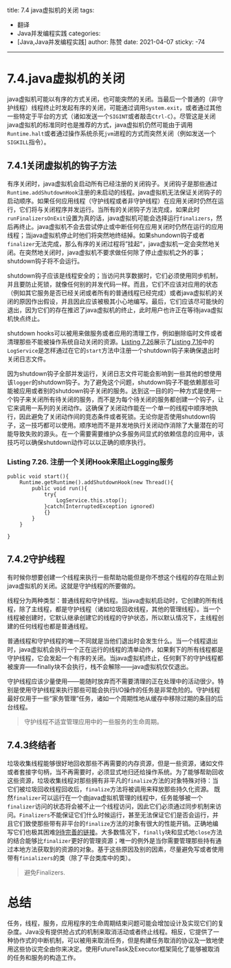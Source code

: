 title: 7.4 java虚拟机的关闭
tags:
  - 翻译
  - Java并发编程实践
categories:
  - [Java,Java并发编程实践]
author: 陈赞
date: 2021-04-07
sticky: -74
---
# 7.4.java虚拟机的关闭
java虚拟机可能以有序的方式关闭，也可能突然的关闭。当最后一个普通的（非守护线程）线程终止时发起有序的关闭，可能通过调用`System.exit`，或者通过其他一些特定于平台的方式（诸如发送一个`SIGINT`或者敲击`Ctrl-C`）。尽管这是关闭java虚拟机的标准同时也是推荐的方式，java虚拟机仍然可能由于调用`Runtime.halt`或者通过操作系统杀死`jvm`进程的方式而突然关闭（例如发送一个`SIGKILL`指令）。

## 7.4.1关闭虚拟机的钩子方法
有序关闭时，java虚拟机会启动所有已经注册的关闭钩子。关闭钩子是那些通过`Runtime.addShutdownHook`注册的未启动的线程。java虚拟机无法保证关闭钩子的启动顺序。如果任何应用线程（守护线程或者非守护线程）在应用关闭时仍然在运行，它们将与关闭程序并发运行。当所有的关闭钩子方法完成，如果此时`runFinalizersOnExit`设置为真的话，java虚拟机可能会选择运行`finalizers`，然后再终止。java虚拟机不会去尝试停止或中断任何在应用关闭时仍然在运行的应用线程；当java虚拟机停止时他们将突然地终结掉。如果shundown钩子或者`finalizer`无法完成，那么有序的关闭过程将”挂起“，java虚拟机一定会突然地关闭。在突然地关闭时，java虚拟机不要求做任何除了停止虚拟机之外的事；shutdown钩子将不会运行。

shutdown钩子应该是线程安全的；当访问共享数据时，它们必须使用同步机制，并且要防止死锁，就像任何别的并发代码一样。而且，它们不应该对应用的状态（例如其它服务是否已经关闭或者所有的普通线程已经完成）或者java虚拟机的关闭的原因作出假设，并且因此应该被极其小心地编写。最后，它们应该尽可能快的退出，因为它们的存在推迟了java虚拟机的终止，此时用户也许正在等待java虚拟机快点终止。

shutdown hooks可以被用来做服务或者应用的清理工作，例如删除临时文件或者清理那些不能被操作系统自动关闭的资源。[Listing 7.26]()展示了[Listing 7.16]()中的`LogService`是怎样通过在它的`start`方法中注册一个shutdown钩子来确保退出时关闭日志文件。

因为shutdown钩子全部并发运行，关闭日志文件可能会影响到一些其他的想使用该`logger`的shutdown钩子。为了避免这个问题，shutdown钩子不能依赖那些可能被应用或者别的shutdown钩子关闭的服务。达到这一目的的一种方式是使用一个钩子来关闭所有待关闭的服务，而不是为每个待关闭的服务都创建一个钩子，让它来调用一系列的关闭动作。这确保了关闭动作能在一个单一的线程中顺序地执行，因此避免了关闭动作间的竞态条件或者死锁。无论你是否使用shutdown钩子，这一技巧都可以使用。顺序地而不是并发地执行关闭动作消除了大量潜在的可能导致失败的源头。在一个需要需要维护众多服务间显式的依赖信息的应用中，该技巧可以确保shutdown动作可以以正确的顺序执行。

### Listing 7.26. 注册一个关闭Hook来阻止Logging服务
```
public void start(){
	Runtime.getRuntime().addShutdownHook(new Thread(){
		public void run(){
			try{
				LogService.this.stop();
			}catch(InterruptedException ignored)
			{}
		}
	}

}
```




## 7.4.2守护线程
有时候你想要创建一个线程来执行一些帮助功能但是你不想这个线程的存在阻止到java虚拟机的关闭。这就是守护线程的所要做的。

线程分为两种类型：普通线程和守护线程。当java虚拟机启动时，它创建的所有线程，除了主线程，都是守护线程（诸如垃圾回收线程，其他的管理线程）。当一个线程被创建时，它默认继承创建它的线程的守护状态，所以默认情况下，主线程创建的任何线程也都是普通线程。

普通线程和守护线程的唯一不同就是当他们退出时会发生什么。当一个线程退出时，java虚拟机会执行一个正在运行的线程的清单动作，如果剩下的所有线程都是守护线程，它会发起一个有序的关闭。当java虚拟机终止，任何剩下的守护线程都被废弃——finally块不会执行，栈不会解除——java虚拟机仅仅退出。

守护线程应该少量使用——能随时放弃而不需要清理的正在处理中的活动很少。特别是使用守护线程来执行那些可能会执行I/O操作的任务是非常危险的。守护线程最好仅用于一些“家务管理”任务，诸如一个周期性地从缓存中移除过期的条目的后台线程。
>守护线程不适宜管理应用中的一些服务的生命周期。

## 7.4.3终结者
垃圾收集线程能够很好地回收那些不再需要的内存资源，但是一些资源，诸如文件或者套接字句柄，当不再需要时，必须显式地归还给操作系统。为了能够帮助回收这些资源，垃圾收集线程对那些拥有非平凡的`finalize`方法的对象特殊对待：当它们被垃圾回收线程回收后，`finalize`方法将被调用来释放那些持久化资源。
既然`finalizer`可以运行在一个由java虚拟机管理的线程中，任务能够被一个`finalizer`访问的状态将会被不止一个线程访问，因此它们必须通过同步机制来访问。`Finalizers`不能保证它们什么时候运行，甚至无法保证它们是否会运行，并且它们致使那些带有非平台的`finalize`方法的对象有很大的性能开销。正确地编写它们也极其困难[9待完善的链接]()。大多数情况下，`finally`块和显式地`close`方法的结合能够比`finalizer`更好的管理资源；唯一的例外是当你需要管理那些持有通过本地方法获取到的资源的对象。基于这些原因及别的因素，尽量避免写或者使用带有`finializers`的类（除了平台类库中的类）。
>避免Finalizers.

# 总结
任务，线程，服务，应用程序的生命周期结束问题可能会增加设计及实现它们的复杂度。Java没有提供抢占式的机制来取消活动或者终止线程。相反，它提供了一种协作式的中断机制，可以被用来取消任务，但是构建任务取消的协议及一致地使用这些协议完全由你来决定。使用FutureTask及Executor框架简化了能够被取消的任务和服务的构造工作。



